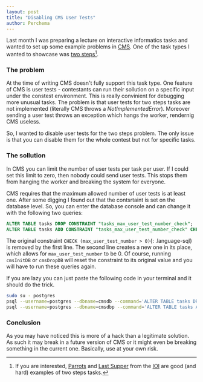```yaml
---
layout: post
title: "Disabling CMS User Tests"
author: Perchema
---
```

Last month I was preparing a lecture on interactive informatics tasks and wanted
to set up some example problems in [CMS][cms].
One of the task types I wanted to showcase was [two steps][cms-two-steps][^1].

### The problem
At the time of writing CMS doesn't fully support this task type.
One feature of CMS is user tests - contestants can run their sollution on a
specific input under the constest environment.
This is really convinient for debugging more unusual tasks.
The problem is that user tests for two steps tasks are not implemented
(literally CMS throws a *NotImplementedError*).
Moreover sending a user test throws an exception which hangs the worker,
rendernig CMS useless.

So, I wanted to disable user tests for the two steps problem.
The only issue is that you can disable them for the whole contest but not for
specific tasks.

### The sollution
In CMS you can limit the number of user tests per task per user.
If I could set this limit to zero, then nobody could send user tests.
This stops them from hanging the worker and breaking the system for everyone.

CMS requires that the maximum allowed number of user tests is at
least one.
After some digging I found out that the contsrtaint is set on the database
level.
So, you can enter the database console and can change it with the following two
queries:

```sql
ALTER TABLE tasks DROP CONSTRAINT "tasks_max_user_test_number_check";
ALTER TABLE tasks ADD CONSTRAINT "tasks_max_user_test_number_check" CHECK (max_user_test_number >= 0);
```

The original constraint `CHECK (max_user_test_number > 0)`{: .language-sql} is
removed by the first line.
The second line creates a new one in its place, which allows for
`max_user_test_number` to be 0.
Of course, running `cmsInitDB` or `cmsDropDB` will reset the constraint to its
original value and you will have to run these queries again.

If you are lazy you can just paste the following code in your terminal and it
should do the trick.

```bash
sudo su - postgres
psql --username=postgres --dbname=cmsdb --command='ALTER TABLE tasks DROP CONSTRAINT "tasks_max_user_test_number_check"'
psql --username=postgres --dbname=cmsdbp --command='ALTER TABLE tasks ADD CONSTRAINT "tasks_max_user_test_number_check" CHECK (max_user_test_number >= 0)'
```

### Conclusion
As you may have noticed this is more of a hack than a legitimate solution.
As such it may break in a future version of CMS or it might even be breaking
something in the current one.
Basically, use at your own risk.

[^1]:
    If you are interested, [Parrots][ioi-parrots] and [Last Supper][ioi-last-supper]
    from the [IOI][ioi] are good (and hard) examples of two steps tasks.

[cms]: http://cms-dev.github.io/
[cms-two-steps]: https://cms.readthedocs.io/en/v1.3/Task%20types.html#twosteps
[ioi-parrots]: http://www.ioi2011.or.th/hsc/tasks/EN/parrots.pdf
[ioi-last-supper]: http://www.ioi2012.org/wp-content/uploads/2011/12/supper.pdf
[ioi]: www.ioinformatics.org
